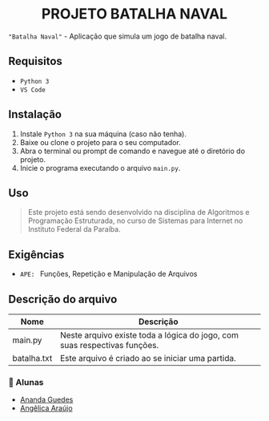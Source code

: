 <h1 align="center">PROJETO BATALHA NAVAL</h1>


`"Batalha Naval"` - Aplicação que simula um jogo de batalha naval. 

## Requisitos
+ `Python 3`
+ `VS Code`

## Instalação
1. Instale `Python 3` na sua máquina (caso não tenha).
2. Baixe ou clone o projeto para o seu computador.
3. Abra o terminal ou prompt de comando e navegue até o diretório do projeto.
4. Inicie o programa executando o arquivo `main.py`.

## Uso
> Este projeto está sendo desenvolvido na disciplina de Algoritmos e Programação Estruturada, no curso de Sistemas para Internet no Instituto Federal da Paraíba. 


## Exigências
+ `APE: ` Funções, Repetição e Manipulação de Arquivos


## Descrição do arquivo
| Nome | Descrição |
| ------ | ----------- |
| main.py | Neste arquivo existe toda a lógica do jogo, com suas respectivas funções.|
| batalha.txt | Este arquivo é criado ao se iniciar uma partida.|


### 📝 Alunas

- [Ananda Guedes](https://github.com/agu3des)
- [Angêlica Araújo](https://github.com/araujo-angel)

